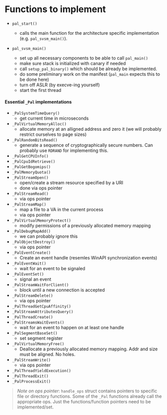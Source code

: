 # Functions to implement

* `pal_start()`
   * calls the main function for the architecture specific implementation (e.g. `pal_svsm_main()`).

* `pal_svsm_main()`
    * set up all necessary components to be able to call `pal_main()`
    * make sure stack is initialized with canary if needed
    * call `setup_pal_binary()` which should be already be implemented.
    * do some preliminary work on the manifest (`pal_main` expects this to be done here)
    * turn off ASLR (by execve-ing yourself)
    * start the first thread

#### Essential `_Pal` implementations

* `_PalSystemTimeQuery()`
    * get current time in microseconds
* `_PalVirtualMemoryAlloc()`
    * allocate memory at an alligned address and zero it (we will probably restrict ourselves to page sizes)
* `_PalRandomBitsRead()`
    * generate a sequence of cryptographically secure numbers. Can probably use `RDRAND` for implementing this.
* `_PalGetCPUInfo()`
* `_PalCpuIdRetrieve()`
* `_PalGetBogomips()`
* `_PalMemoryQuota()`
* `_PalStreamOpen()`
    * open/create a stream resource specified by a URI
    * done via ops pointer
* `_PalStreamRead()`
    * via ops pointer
* `_PalStreamMap()`
    * map a file to a VA in the current process
    * via ops pointer
* `_PalVirtualMemoryProtect()`
    * modify permissions of a previously allocated memory mapping
* `_PalDebugMapAdd()`
    * we can probably ignore this
* `_PalObjectDestroy()`
    * via ops pointer
* `_PalEventCreate()`
    * Create an event handle (resemles WinAPI synchronization events)
* `_PalEventWait()`
    * wait for an event to be signaled
* `_PalEventSet()`
    * signal an event
* `_PalStreamWaitForClient()`
    * block until a new connection is accepted
* `_PalStreamDelete()`
    * via ops pointer
* `_PalThreadGetCpuAffinity()`
* `_PalStreamAttributesQuery()`
* `_PalThreadCreate()`
* `_PalStreamsWaitEvents()`
    * wait for an event to happen on at least one handle
* `_PalSegmentBaseSet()`
    * set segment register
* `_PalVirtualMemoryFree()`
    * Deallocate a previously allocated memory mapping. Addr and size must be aligned. No holes.
* `_PalStreamWrite()`
    * via ops pointer
* `_PalThreadYieldExecution()`
* `_PalThreadExit()`
* `_PalProcessExit()`

> *Note on ops pointer*: `handle_ops` struct contains pointers to specific file or directory functions. Some of the `_Pal` functions already call the appropriate ops. Just the functions/function pointers need to be implemented/set.



